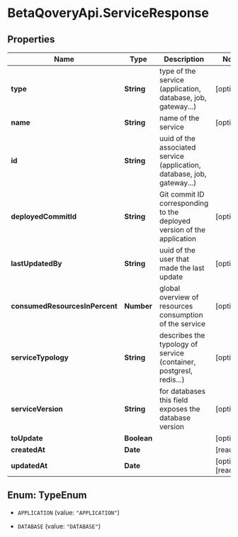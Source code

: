 # BetaQoveryApi.ServiceResponse

## Properties

Name | Type | Description | Notes
------------ | ------------- | ------------- | -------------
**type** | **String** | type of the service (application, database, job, gateway...) | [optional] 
**name** | **String** | name of the service | [optional] 
**id** | **String** | uuid of the associated service (application, database, job, gateway...) | 
**deployedCommitId** | **String** | Git commit ID corresponding to the deployed version of the application | [optional] 
**lastUpdatedBy** | **String** | uuid of the user that made the last update | [optional] 
**consumedResourcesInPercent** | **Number** | global overview of resources consumption of the service | [optional] 
**serviceTypology** | **String** | describes the typology of service (container, postgresl, redis...) | [optional] 
**serviceVersion** | **String** | for databases this field exposes the database version | [optional] 
**toUpdate** | **Boolean** |  | [optional] 
**createdAt** | **Date** |  | [readonly] 
**updatedAt** | **Date** |  | [optional] [readonly] 



## Enum: TypeEnum


* `APPLICATION` (value: `"APPLICATION"`)

* `DATABASE` (value: `"DATABASE"`)




